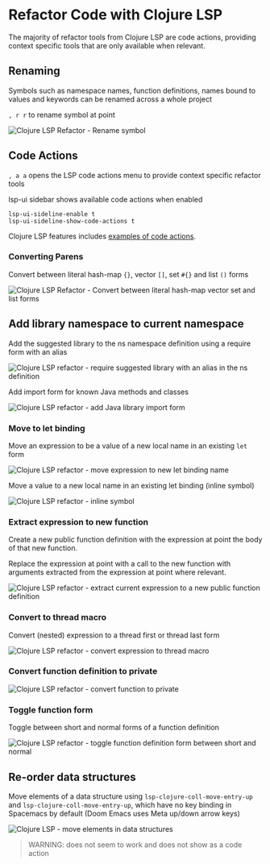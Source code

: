 # Refactor Code with Clojure LSP

The majority of refactor tools from Clojure LSP are code actions, providing context specific tools that are only available when relevant.


## Renaming

Symbols such as namespace names, function definitions, names bound to values and keywords can be renamed across a whole project

`, r r` to rename symbol at point

![Clojure LSP Refactor - Rename symbol](https://clojure-lsp.io/images/features/rename.gif)



## Code Actions

`, a a` opens the LSP code actions menu to provide context specific refactor tools

lsp-ui sidebar shows available code actions when enabled

```elisp
lsp-ui-sideline-enable t
lsp-ui-sideline-show-code-actions t
```

Clojure LSP features includes [examples of code actions](https://clojure-lsp.io/features/#code-actions).


### Converting Parens

Convert between literal hash-map `{}`, vector `[]`, set `#{}` and list `()` forms

![Clojure LSP Refactor - Convert between literal hash-map vector set and list forms](https://clojure-lsp.io/images/features/change-coll.gif)


## Add library namespace to current namespace

Add the suggested library to the ns namespace definition using a require form with an alias

![Clojure LSP refactor - require suggested library with an alias in the ns definition](https://clojure-lsp.io/images/features/add-alias-suggestion.gif)

Add import form for known Java methods and classes

![Clojure LSP refactor - add Java library import form](https://clojure-lsp.io/images/features/add-common-import.gif)


### Move to let binding

Move an expression to be a value of a new local name in an existing `let` form

![Clojure LSP refactor - move expression to new let binding name](https://clojure-lsp.io/images/features/move-to-let.gif)


Move a value to a new local name in an existing let binding (inline symbol)

![Clojure LSP refactor - inline symbol](https://clojure-lsp.io/images/features/inline-symbol.gif)


### Extract expression to new function

Create a new public function definition with the expression at point the body of that new function.

Replace the expression at point with a call to the new function with arguments extracted from the expression at point where relevant.

![Clojure LSP refactor - extract current expression to a new public function definition](https://clojure-lsp.io/images/features/extract-function.gif)


### Convert to thread macro

Convert (nested) expression to a thread first or thread last form

![Clojure LSP refactor - convert expression to thread macro](https://clojure-lsp.io/images/features/thread-first-all.gif)


### Convert function definition to private

![Clojure LSP refactor - convert function to private](https://clojure-lsp.io/images/features/create-private-function.gif)


### Toggle function form

Toggle between short and normal forms of a function definition

![Clojure LSP refactor - toggle function definition form between short and normal](https://clojure-lsp.io/images/features/cycle-fn-literal.gif)


## Re-order data structures

Move elements of a data structure using `lsp-clojure-coll-move-entry-up` and `lsp-clojure-coll-move-entry-up`, which have no key binding in Spacemacs by default (Doom Emacs uses Meta up/down arrow keys)

![Clojure LSP - move elements in data structures](https://clojure-lsp.io/images/features/move-coll-entry.gif)

> WARNING: does not seem to work and does not show as a code action
